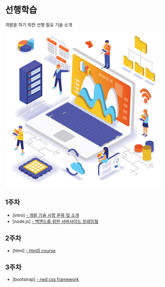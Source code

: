 # 선행학습

개발을 하기 위한 선행 필요 기술 소개

![Alternate text](https://raw.githubusercontent.com/ParkHyunjun/tutorial/master/images/intro.png)

## 1주차
* [intro] [- 개발 기술 사항 분류 및 소개](https://github.com/ParkHyunjun/tutorial/blob/master/intro.md)
* [node.js] [- 백엔드를 위한 서버사이드 프레임웤](https://github.com/ParkHyunjun/tutorial/blob/master/node_js.md) 

## 2주차
* [html] [- html5 course](https://github.com/ParkHyunjun/tutorial/blob/master/html.md)

## 3주차
* [bootstrap] [- rwd css framework](https://github.com/ParkHyunjun/tutorial/blob/master/bootstrap.md)